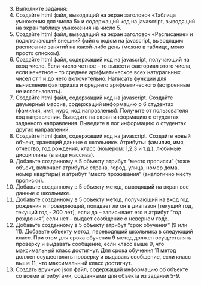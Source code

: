 3.	Выполните задания:
1.	Создайте html файл, выводящий на экран заголовок «Таблица умножения для числа 5» и содержащий код на javascript, выводящий на экран таблицу умножения на число 5.
2.	Создайте html файл, выводящий на экран заголовок «Расписание» и подключающий внешний файл с кодом на javascript, выводящим расписание занятий на какой-либо день (можно в таблице, моно просто списком).
3.	Создайте html файл, содержащий код на javascript, получающий на вход число. Если число четное – то вывести факториал этого числа, если нечетное – то среднее арифметическое всех натуральных чисел от 1 и до него включительно. Написать функции для вычисления факториала и среднего арифметического (встроенные не использовать).
4.	Создайте html файл, содержащий код на javascript. Создайте двумерный массив, содержащий информацию о 6 студентах (фамилия, имя, курс, код направления). Получите от пользователя код направления.  Выведите на экран информацию о студентах заданного направления. Выведите в лог информацию о студентах других направлений.
5.	Создайте html файл, содержащий код на javascript. Создайте новый объект, хранящий данные о школьнике. Атрибуты: фамилия, имя, отчество, год рождения, класс (номером: 1,2,3 и т.д.), любимые дисциплины (в виде массива). 
6.	Добавьте созданному в 5 объекту атрибут “место прописки” (тоже объект, включает атрибуты: страна, город, улица, номер дома, номер квартиры) и атрибут “место проживания” (аналогично месту прописки).
7.	Добавьте созданному в 5 объекту метод, выводящий на экран все данные о школьнике. 
8.	Добавьте созданному в 5 объекту метод, получающий на вход год рождения и проверяющий, попадает ли он в диапазон [текущий год, текущий год - 200 лет], если да – записывает его в атрибут “год рождения”, если нет – выдает сообщение о неверном годе. 
9.	Добавьте созданному в 5 объекту атрибут “срок обучения” (9 или 11). Добавьте объекту метод, переводящий школьника в следующий класс. При этом для срока обучения 9 метод должен осуществлять проверку и выдавать сообщение, если класс выше 9, что максимальный класс достигнут. Для срока обучения 11 метод должен осуществлять проверку и выдавать сообщение, если класс выше 11, что максимальный класс достигнут. 
10.	Создать вручную json файл, содержащий информацию об объекте со всеми атрибутами, созданными для объекта из заданий 5-9.
